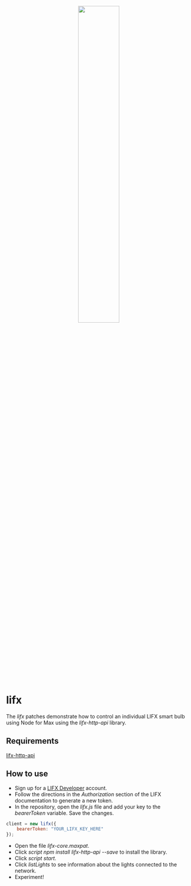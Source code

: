 <p align="center">
  <img width="47%" height="47%" src="https://i.ibb.co/7JYvGQ5/n4m-supplemental.png"/>  
</p>

# lifx
The *lifx* patches demonstrate how to control an individual LIFX smart bulb using Node for Max using the *lifx-http-api* library.

## Requirements
[lifx-http-api](https://www.npmjs.com/package/lifx-http-api)

## How to use
- Sign up for a [LIFX Developer](https://api.developer.lifx.com/) account.
- Follow the directions in the *Authorization* section of the LIFX documentation to generate a new token.
- In the repository, open the *lifx.js* file and add your key to the *bearerToken* variable. Save the changes.
```javascript
client = new lifx({
    bearerToken: "YOUR_LIFX_KEY_HERE"
});
```
- Open the file *lifx-core.maxpat*.
- Click *script npm install lifx-http-api --save* to install the library.
- Click *script start*.
- Click *listLights* to see information about the lights connected to the network.
- Experiment!

